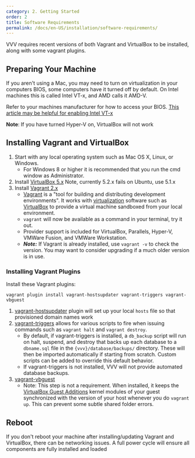 ```yaml
---
category: 2. Getting Started
order: 2
title: Software Requirements
permalink: /docs/en-US/installation/software-requirements/
---
```


VVV requires recent versions of both Vagrant and VirtualBox to be installed, along with some vagrant plugins.

## Preparing Your Machine

If you aren't using a Mac, you may need to turn on virtualization in your computers BIOS, some computers have it turned off by default. On Intel machines this is called Intel VT-x, and AMD calls it AMD-V.

Refer to your machines manufacturer for how to access your BIOS. [This article may be helpful for enabling Intel VT-x](https://www.howtogeek.com/213795/how-to-enable-intel-vt-x-in-your-computers-bios-or-uefi-firmware/)

**Note**: If you have turned Hyper-V on, VirtualBox will not work

## Installing Vagrant and VirtualBox

1. Start with any local operating system such as Mac OS X, Linux, or Windows.
    * For Windows 8 or higher it is recommended that you run the cmd window as Administrator.
1. Install [VirtualBox 5.x](https://www.virtualbox.org/wiki/Downloads) Note, currently 5.2.x fails on Ubuntu, use 5.1.x
1. Install [Vagrant 2.x](https://www.vagrantup.com/downloads.html)
    * [Vagrant](https://www.vagrantup.com) is a "tool for building and distributing development environments". It works with [virtualization](https://en.wikipedia.org/wiki/X86_virtualization) software such as [VirtualBox](https://www.virtualbox.org/) to provide a virtual machine sandboxed from your local environment.
    * `vagrant` will now be available as a command in your terminal, try it out.
    * Provider support is included for VirtualBox, Parallels, Hyper-V, VMWare Fusion, and VMWare Workstation.
    * ***Note:*** If Vagrant is already installed, use `vagrant -v` to check the version. You may want to consider upgrading if a much older version is in use.

### Installing Vagrant Plugins

Install these Vagrant plugins:
```
vagrant plugin install vagrant-hostsupdater vagrant-triggers vagrant-vbguest
```
 1. [vagrant-hostsupdater](https://github.com/cogitatio/vagrant-hostsupdater) plugin will set up your local `hosts` file so that provisioned domain names work
 1. [vagrant-triggers](https://github.com/emyl/vagrant-triggers) allows for various scripts to fire when issuing commands such as `vagrant halt` and `vagrant destroy`.
    * By default, if vagrant-triggers is installed, a `db_backup` script will run on halt, suspend, and destroy that backs up each database to a `dbname.sql` file in the `{vvv}/database/backups/` directory. These will then be imported automatically if starting from scratch. Custom scripts can be added to override this default behavior.
    * If vagrant-triggers is not installed, VVV will not provide automated database backups.
 1. [vagrant-vbguest](https://github.com/dotless-de/vagrant-vbguest)
    * Note: This step is not a requirement. When installed, it keeps the [VirtualBox Guest Additions](https://www.virtualbox.org/manual/ch04.html) kernel modules of your guest synchronized with the version of your host whenever you do `vagrant up`. This can prevent some subtle shared folder errors.

## Reboot

If you don't reboot your machine after installing/updating Vagrant and VirtualBox, there can be networking issues. A full power cycle will ensure all components are fully installed and loaded
